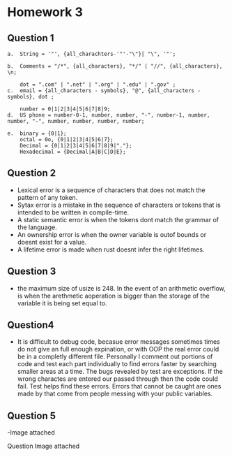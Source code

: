 
# Homework 3

Question 1
-
```
a. 	String = '"', {all_charachters-'"'-"\"}| "\", '"';

b. 	Comments = "/*", {all_characters}, "*/" | "//", {all_characters}, \n;

	dot = ".com" | ".net" | ".org" | ".edu" | ".gov" ;
c. 	email = {all_characters - symbols}, "@", {all_characters - symbols}, dot ;

	number = 0|1|2|3|4|5|6|7|8|9;
d.	US phone = number-0-1, number, number, "-", number-1, number, number, "-", number, number, number, number;

e.	binary = {0|1};
	octal = 0o, {0|1|2|3|4|5|6|7};
	Decimal = {0|1|2|3|4|5|6|7|8|9|"."};
	Hexadecimal = {Decimal|A|B|C|D|E};

```
Question 2
-
- Lexical error is a sequence of characters that does not match the pattern of any token.
- Sytax error is a mistake in the sequence of characters or tokens that is intended to be written in compile-time.
- A static semantic error is when the tokens dont match the grammar of the language.
- An ownership error is when the owner variable is outof bounds or doesnt exist for a value.
- A lifetime error is made when rust doesnt infer the right lifetimes. 

Question 3
- 
- the maximum size of usize is 248. In the event of an arithmetic overflow, is when the arethmetic aoperation is bigger than the storage of the variable it is being set equal to. 

Question4
-
- It is difficult to debug code, becasue error messages sometimes times do not give an full enough expination, or with OOP the real error could be in a completly different file. Personally I comment out portions of code and test each part individually to find errors faster by searching smaller areas at a time. The bugs revealed by test are exceptions. If the wrong charactes are entered our passed through then the code could fail. Test helps find these errors. Errors that cannot be caught are ones made by that come from people messing with your public variables. 

Question 5 
-
-Image attached

Question Image attached